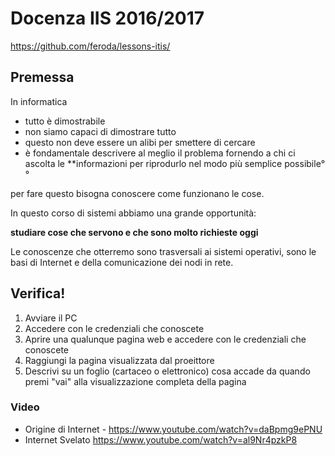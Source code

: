 # Docenza IIS 2016/2017

https://github.com/feroda/lessons-itis/

## Premessa

In informatica

* tutto è dimostrabile
* non siamo capaci di dimostrare tutto
* questo non deve essere un alibi per smettere di cercare
* è fondamentale descrivere al meglio il problema fornendo a chi ci ascolta le **informazioni per riprodurlo nel modo più semplice possibile°°

per fare questo bisogna conoscere come funzionano le cose.

In questo corso di sistemi abbiamo una grande opportunità:

**studiare cose che servono e che sono molto richieste oggi**

Le conoscenze che otterremo sono trasversali ai sistemi operativi, sono le basi di Internet
e della comunicazione dei nodi in rete.

## Verifica!

1. Avviare il PC
2. Accedere con le credenziali che conoscete
3. Aprire una qualunque pagina web e accedere con le credenziali che conoscete
4. Raggiungi la pagina visualizzata dal proeittore
5. Descrivi su un foglio (cartaceo o elettronico) cosa accade da quando premi "vai" alla visualizzazione completa della pagina

### Video

* Origine di Internet - https://www.youtube.com/watch?v=daBpmg9ePNU
* Internet Svelato https://www.youtube.com/watch?v=al9Nr4pzkP8
